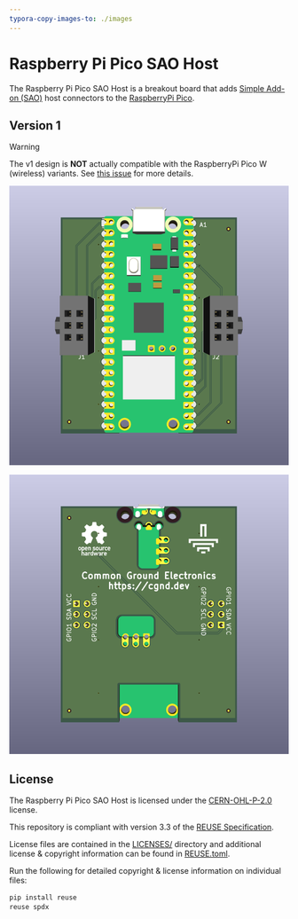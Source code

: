 ```yaml
---
typora-copy-images-to: ./images
---
```


# Raspberry Pi Pico SAO Host

The Raspberry Pi Pico SAO Host is a breakout board that adds [Simple Add-on (SAO)](https://hackaday.io/project/175182-simple-add-ons-sao) host connectors to the [RaspberryPi Pico](https://www.raspberrypi.com/products/raspberry-pi-pico/).

## Version 1

> [!WARNING]
> The v1 design is **NOT** actually compatible with the RaspberryPi Pico W (wireless) variants. See [this issue](https://github.com/cgnd/rpi-pico-sao-host/issues/3) for more details.

![RPi_Pico_SAO_Host_v1_PCA_Rev_A_top_ortho_800x800](images/RPi_Pico_SAO_Host_v1_PCA_Rev_A_top_ortho_800x800.png)

![RPi_Pico_SAO_Host_v1_PCA_Rev_A_bottom_ortho_800x800](images/RPi_Pico_SAO_Host_v1_PCA_Rev_A_bottom_ortho_800x800.png)

## License

The Raspberry Pi Pico SAO Host is licensed under the [CERN-OHL-P-2.0](https://ohwr.org/cern_ohl_p_v2.pdf) license.

This repository is compliant with version 3.3 of the [REUSE Specification](https://reuse.software/spec/).

License files are contained in the [LICENSES/](LICENSES/) directory and additional license & copyright information can be found in [REUSE.toml](REUSE.toml).

Run the following for detailed copyright & license information on individual files:

```sh
pip install reuse
reuse spdx
```
